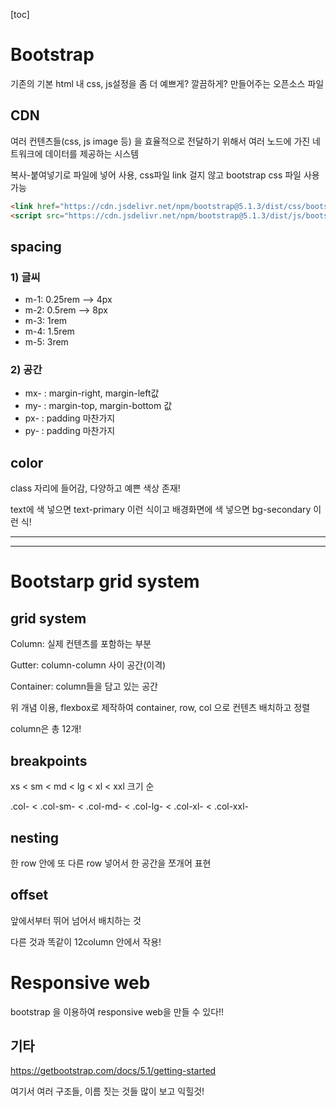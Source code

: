 [toc]

# Bootstrap

기존의 기본 html 내 css, js설정을 좀 더 예쁘게? 깔끔하게? 만들어주는 오픈소스 파일

## CDN

여러 컨텐츠들(css, js image 등) 을 효율적으로 전달하기 위해서 여러 노드에 가진 네트워크에 데이터를 제공하는 시스템

복사-붙여넣기로 파일에 넣어 사용, css파일 link 걸지 않고 bootstrap css 파일 사용 가능

```html
<link href="https://cdn.jsdelivr.net/npm/bootstrap@5.1.3/dist/css/bootstrap.min.css" rel="stylesheet" integrity="sha384-1BmE4kWBq78iYhFldvKuhfTAU6auU8tT94WrHftjDbrCEXSU1oBoqyl2QvZ6jIW3" crossorigin="anonymous">
<script src="https://cdn.jsdelivr.net/npm/bootstrap@5.1.3/dist/js/bootstrap.bundle.min.js" integrity="sha384-ka7Sk0Gln4gmtz2MlQnikT1wXgYsOg+OMhuP+IlRH9sENBO0LRn5q+8nbTov4+1p" crossorigin="anonymous"></script>
```



## spacing

### 1) 글씨

- m-1: 0.25rem --> 4px
- m-2: 0.5rem --> 8px
- m-3: 1rem
- m-4: 1.5rem
- m-5: 3rem

### 2) 공간

- mx- : margin-right, margin-left값
- my- : margin-top, margin-bottom 값
- px- : padding 마찬가지
- py- : padding 마찬가지



## color

class 자리에 들어감, 다양하고 예쁜 색상 존재!

text에 색 넣으면 text-primary 이런 식이고 배경화면에 색 넣으면 bg-secondary 이런 식!

---

---

# Bootstarp grid system

## grid system

Column: 실제 컨텐츠를 포함하는 부분 

Gutter: column-column 사이 공간(이격)

Container: column들을 담고 있는 공간

위 개념 이용, flexbox로 제작하여 container, row, col 으로 컨텐츠 배치하고 정렬

column은 총 12개!

## breakpoints

xs < sm < md < lg < xl < xxl 크기 순

.col- < .col-sm- < .col-md- < .col-lg- < .col-xl- < .col-xxl-

## nesting

한 row 안에 또 다른 row 넣어서 한 공간을 쪼개어 표현

## offset

앞에서부터 뛰어 넘어서 배치하는 것

다른 것과 똑같이 12column 안에서 작용!

 

# Responsive web

bootstrap 을 이용하여 responsive web을 만들 수 있다!!



## 기타

https://getbootstrap.com/docs/5.1/getting-started

여기서 여러 구조들, 이름 짓는 것들 많이 보고 익힐것!
